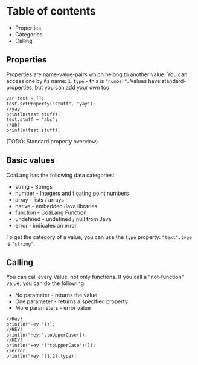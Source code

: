 # Table of contents
* Properties
* Categories
* Calling

## Properties
Properties are name-value-pairs which belong to another value. You can access one by its name: `1.type` - this is `"number"`.
Values have standard-properties, but you can add your own too:

```
var test = [];
test.setProperty("stuff", "yay");
//yay
println(test.stuff);
test.stuff = "abc";
//abc
println(test.stuff);
```
(TODO: Standard property overview)

## Basic values
CoaLang has the following data categories:
* string - Strings
* number - Integers and floating point numbers
* array - lists / arrays
* native - embedded Java libraries
* function - CoaLang Function
* undefined - undefined / null from Java
* error - indicates an error

To get the category of a value, you can use the `type` property: `"text".type` is `"string"`.

## Calling
You can call every Value, not only functions. If you call a "not-function" value, you can do the following:
* No parameter - returns the value
* One parameter - returns a specified property
* More parameters - error value

```
//Hey!
println("Hey!"());
//HEY!
println("Hey!".toUpperCase());
//HEY!
println("Hey!"("toUpperCase")());
//error
println("Hey!"(1,2).type);
```
